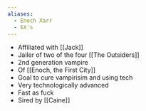 ```yaml
---
aliases:
  - Enoch Xarr
  - EX's
---
```

- Affiliated with [[Jack]]
- Jailer of two of the four [[The Outsiders]]
- 2nd generation vampire
- Of [[Enoch, the First City]]
- Goal to cure vampirisim and using tech
- Very technologically advanced
- Fast as fuck
- Sired by [[Caine]]